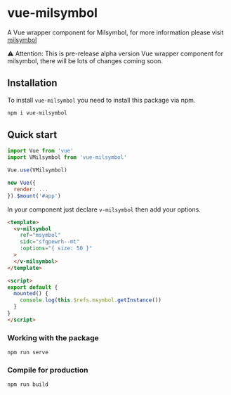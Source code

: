 # vue-milsymbol

A Vue wrapper component for Milsymbol, for more information please visit [milsymbol](https://github.com/spatialillusions/milsymbol)

⚠️ Attention: This is pre-release alpha version Vue wrapper component for milsymbol, there will be lots of changes coming soon.

## Installation

To install `vue-milsymbol` you need to install this package via npm.

```js
npm i vue-milsymbol
```

## Quick start

```js
import Vue from 'vue'
import VMilsymbol from 'vue-milsymbol'

Vue.use(VMilsymbol)

new Vue({
  render: ...
}).$mount('#app')
```

In your component just declare `v-milsymbol` then add your options.

```html
<template>
  <v-milsymbol
    ref="msymbol"
    sidc="sfgpewrh--mt"
    :options="{ size: 50 }"
  >
  </v-milsymbol>
</template>

<script>
export default {
  mounted() {
    console.log(this.$refs.msymbol.getInstance())
  }
}
</script>
```

### Working with the package
```
npm run serve
```

### Compile for production
```
npm run build
```
